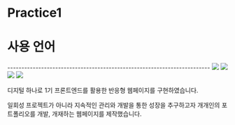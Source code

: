 # Practice1
<h1>사용 언어</h1>
------------------------------------------------------------------------
<img src="https://img.shields.io/badge/html5-E34F26?style=flat-square&logo=html5&logoColor=black"/>
<img src="https://img.shields.io/badge/CSS3-1572b6?style=flat-square&logo=CSS3&logoColor=black"/>
<img src="https://img.shields.io/badge/Javascript-F7DF1E?style=flat-square&logo=JavaScript&logoColor=black"/>
<img src="https://img.shields.io/badge/Firebase-FFCA28?style=flat-square&logo=firebase&logoColor=white"/>

디지털 하나로 1기 프론트엔드를 활용한 반응형 웹페이지를 구현하였습니다.

일회성 프로젝트가 아니라 지속적인 관리와 개발을 통한 성장을 추구하고자 개개인의 포트폴리오를 개발, 개재하는 웹페이지를 제작했습니다.

